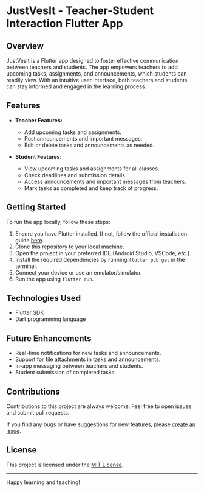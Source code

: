 # JustVesIt - Teacher-Student Interaction Flutter App


## Overview

JustVesIt is a Flutter app designed to foster effective communication between teachers and students. The app empowers teachers to add upcoming tasks, assignments, and announcements, which students can readily view. With an intuitive user interface, both teachers and students can stay informed and engaged in the learning process.

## Features

- **Teacher Features:**
  - Add upcoming tasks and assignments.
  - Post announcements and important messages.
  - Edit or delete tasks and announcements as needed.

- **Student Features:**
  - View upcoming tasks and assignments for all classes.
  - Check deadlines and submission details.
  - Access announcements and important messages from teachers.
  - Mark tasks as completed and keep track of progress.


## Getting Started

To run the app locally, follow these steps:

1. Ensure you have Flutter installed. If not, follow the official installation guide [here](https://flutter.dev/docs/get-started/install).
2. Clone this repository to your local machine.
3. Open the project in your preferred IDE (Android Studio, VSCode, etc.).
4. Install the required dependencies by running `flutter pub get` in the terminal.
5. Connect your device or use an emulator/simulator.
6. Run the app using `flutter run`.

## Technologies Used

- Flutter SDK
- Dart programming language

## Future Enhancements

- Real-time notifications for new tasks and announcements.
- Support for file attachments in tasks and announcements.
- In-app messaging between teachers and students.
- Student submission of completed tasks.

## Contributions

Contributions to this project are always welcome. Feel free to open issues and submit pull requests.

If you find any bugs or have suggestions for new features, please [create an issue](https://github.com/yourusername/JustVesIt/issues).

## License

This project is licensed under the [MIT License](LICENSE).

---

Happy learning and teaching!
